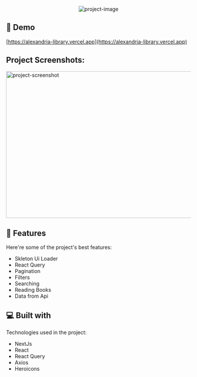 <p align="center"><img src="https://socialify.git.ci/Bandzyrka/AlexandriaLibrary/image?language=1&amp;owner=1&amp;theme=Light" alt="project-image"></p>

<h2>🚀 Demo</h2>

[https://alexandria-library.vercel.app](https://alexandria-library.vercel.app)

<h2>Project Screenshots:</h2>

<img src="https://i.postimg.cc/3RZ26XWQ/screencapture-alexandria-library-vercel-app-2022-05-24-22-55-00.png" alt="project-screenshot" width="800" height="400/">

  
  
<h2>🧐 Features</h2>

Here're some of the project's best features:

*   Skleton Ui Loader
*   React Query
*   Pagination
*   Filters
*   Searching
*   Reading Books
*   Data from Api

  
  
<h2>💻 Built with</h2>

Technologies used in the project:

*   NextJs
*   React
*   React Query
*   Axios
*   Heroicons

